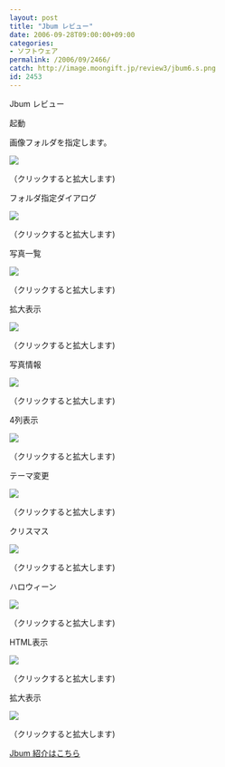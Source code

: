 ```yaml
---
layout: post
title: "Jbum レビュー"
date: 2006-09-28T09:00:00+09:00
categories:
- ソフトウェア
permalink: /2006/09/2466/
catch: http://image.moongift.jp/review3/jbum6.s.png
id: 2453
---
```

Jbum レビュー  
<!--more-->

起動

  

画像フォルダを指定します。

  

[![](http://image.moongift.jp/review3/jbum1.s.png)](http://image.moongift.jp/review3/jbum1.png)  
  
（クリックすると拡大します)

  

フォルダ指定ダイアログ

  

  

[![](http://image.moongift.jp/review3/jbum2.s.png)](http://image.moongift.jp/review3/jbum2.png)  
  
（クリックすると拡大します)

  

写真一覧

  

[![](http://image.moongift.jp/review3/jbum3.s.png)](http://image.moongift.jp/review3/jbum3.png)  
  
（クリックすると拡大します)

  

拡大表示

  

[![](http://image.moongift.jp/review3/jbum4.s.png)](http://image.moongift.jp/review3/jbum4.png)  
  
（クリックすると拡大します)

  

写真情報

  

[![](http://image.moongift.jp/review3/jbum5.s.png)](http://image.moongift.jp/review3/jbum5.png)  
  
（クリックすると拡大します)

  

4列表示

  

[![](http://image.moongift.jp/review3/jbum6.s.png)](http://image.moongift.jp/review3/jbum6.png)  
  
（クリックすると拡大します)

  

テーマ変更

  

[![](http://image.moongift.jp/review3/jbum7.s.png)](http://image.moongift.jp/review3/jbum7.png)  
  
（クリックすると拡大します)

  

クリスマス

  

[![](http://image.moongift.jp/review3/jbum8.s.png)](http://image.moongift.jp/review3/jbum8.png)  
  
（クリックすると拡大します)

  

ハロウィーン

  

[![](http://image.moongift.jp/review3/jbum9.s.png)](http://image.moongift.jp/review3/jbum9.png)  
  
（クリックすると拡大します)

  

HTML表示

  

[![](http://image.moongift.jp/review3/jbum10.s.png)](http://image.moongift.jp/review3/jbum10.png)  
  
（クリックすると拡大します)

  

拡大表示

  

[![](http://image.moongift.jp/review3/jbum11.s.png)](http://image.moongift.jp/review3/jbum11.png)  
  
（クリックすると拡大します)

  

[Jbum 紹介はこちら](http://oss.moongift.jp/intro/i-2465.html)

